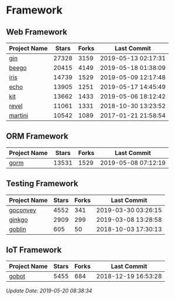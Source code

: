 # Framework

## Web Framework

| Project Name | Stars | Forks | Last Commit |
| ------------ | ----- | ----- | ----------- |
| [gin](https://github.com/gin-gonic/gin) | 27328 | 3159 | 2019-05-13 02:17:31 |
| [beego](https://github.com/astaxie/beego) | 20415 | 4149 | 2019-05-18 01:38:09 |
| [iris](https://github.com/kataras/iris) | 14739 | 1529 | 2019-05-09 12:17:48 |
| [echo](https://github.com/labstack/echo) | 13905 | 1251 | 2019-05-17 14:45:49 |
| [kit](https://github.com/go-kit/kit) | 13662 | 1433 | 2019-05-06 18:12:42 |
| [revel](https://github.com/revel/revel) | 11061 | 1331 | 2018-10-30 13:23:52 |
| [martini](https://github.com/go-martini/martini) | 10542 | 1089 | 2017-01-21 21:58:54 |

## ORM Framework

| Project Name | Stars | Forks | Last Commit |
| ------------ | ----- | ----- | ----------- |
| [gorm](https://github.com/jinzhu/gorm) | 13531 | 1529 | 2019-05-08 07:12:19 |

## Testing Framework

| Project Name | Stars | Forks | Last Commit |
| ------------ | ----- | ----- | ----------- |
| [goconvey](https://github.com/smartystreets/goconvey) | 4552 | 341 | 2019-03-30 03:26:15 |
| [ginkgo](https://github.com/onsi/ginkgo) | 2909 | 299 | 2019-03-08 13:28:58 |
| [goblin](https://github.com/franela/goblin) | 605 | 50 | 2018-10-03 17:30:13 |

## IoT Framework

| Project Name | Stars | Forks | Last Commit |
| ------------ | ----- | ----- | ----------- |
| [gobot](https://github.com/hybridgroup/gobot) | 5455 | 684 | 2018-12-19 16:53:28 |

*Update Date: 2019-05-20 08:38:34*